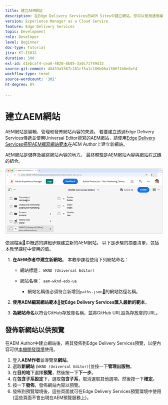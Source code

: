 ```yaml
---
title: 建立AEM網站
description: 在Edge Delivery Services的AEM Sites中建立網站，您可以使用通用編輯器進行編輯。
version: Experience Manager as a Cloud Service
feature: Edge Delivery Services
topic: Development
role: Developer
level: Beginner
doc-type: Tutorial
jira: KT-15832
duration: 500
exl-id: d1ebcaf4-cea6-4820-8b05-3a0c71749d33
source-git-commit: 48433a5367c281cf5a1c106b08a1306f1b0e8ef4
workflow-type: tm+mt
source-wordcount: '302'
ht-degree: 0%

---
```


# 建立AEM網站

AEM網站是編輯、管理和發佈網站內容的來源。 若要建立透過Edge Delivery Services傳遞並使用Universal Editor撰寫的AEM網站，請使用[Edge Delivery Services搭配AEM撰寫網站範本](https://github.com/adobe-rnd/aem-boilerplate-xwalk/releases)在AEM Author上建立新網站。

AEM網站是儲存及編寫網站內容的地方。 最終體驗是AEM網站內容與[網站程式碼](./1-new-code-project.md)的組合。

![適用於Edge Delivery Services和Universal Editor的新AEM網站](./assets/2-new-aem-site/new-site.png)

依照檔案[&#128279;](https://experienceleague.adobe.com/zh-hant/docs/experience-manager-cloud-service/content/edge-delivery/wysiwyg-authoring/edge-dev-getting-started#create-aem-site)中概述的詳細步驟建立新的AEM網站。  以下是步驟的摘要清單，包括本教學課程中使用的值。
1. **在AEM作者中建立新網站**。 本教學課程使用下列網站命名：
   * 網站標題： `WKND (Universal Editor)`
   * 網站名稱： `aem-wknd-eds-ue`

      * 網站名稱值必須符合新增到`paths.json`[&#128279;](https://experienceleague.adobe.com/zh-hant/docs/experience-manager-cloud-service/content/edge-delivery/wysiwyg-authoring/path-mapping)的網站路徑名稱。

2. **使用AEM編寫網站範本[&#128279;](https://github.com/adobe-rnd/aem-boilerplate-xwalk/releases)從Edge Delivery Services匯入最新的範本**。
3. **為網站命名**&#x200B;以符合GitHub存放庫名稱，並將GitHub URL設為存放庫的URL。

## 發佈新網站以供預覽

在AEM Author中建立網站後，將其發佈到Edge Delivery Services預覽，以便內容可供[本機開發環境](./3-local-development-environment.md)使用。

1. 登入&#x200B;**AEM作者**&#x200B;並導覽至&#x200B;**網站**。
2. 選取&#x200B;**新網站** (`WKND (Universal Editor)`)並按一下&#x200B;**管理出版物**。
3. 在&#x200B;**目的地**&#x200B;下選擇&#x200B;**預覽**，然後按一下&#x200B;**下一步**。
4. 在&#x200B;**包含子系設定**&#x200B;下，選取&#x200B;**包含子系**，取消選取其他選項，然後按一下&#x200B;**確定**。
5. 按一下&#x200B;**發佈**，發佈網站內容以預覽。
6. 發佈到預覽環境後，這些頁面就可在Edge Delivery Services預覽環境中使用(這些頁面不會出現在AEM預覽服務上)。
